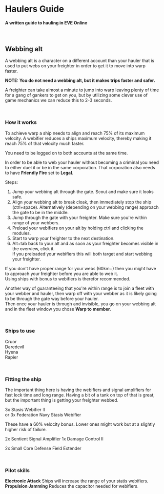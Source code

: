 # Haulers Guide #
#### A written guide to hauling in EVE Online
<br>  

## Webbing alt
A webbing alt is a character on a different account than your hauler that is used to put webs on your freighter in order to get it to move into warp faster.

**NOTE: You do not need a webbing alt, but it makes trips faster and safer.**

A freighter can take almost a minute to jump into warp leaving plenty of time for a gang of gankers to get on you, but by utilizing some clever use of game mechanics we can reduce this to 2-3 seconds.

<br>

### How it works
To achieve warp a ship needs to align and reach 75% of its maximum velocity.
A webifier reduces a ships maximum velocity, thereby making it reach 75% of that velocity much faster.

You need to be logged on to both accounts at the same time.  

In order to be able to web your hauler without becoming a criminal you need to either duel it or be in the same corporation. That corporation also needs to have **Friendly Fire** set to **Legal**.

Steps:
1. Jump your webbing alt through the gate. Scout and make sure it looks safe.
2. Align your webbing alt to break cloak, then immediately stop the ship (ctrl+space).
   Alternatively (depending on your webbing range) approach the gate to be in the middle.
3. Jump through the gate with your freighter. Make sure you're within range of your webbers.
4. Preload your webifiers on your alt by holding ctrl and clicking the modules.
5. Start to warp your freighter to the next destination.
6. Alt+tab back to your alt and as soon as your freighter becomes visible in the overview, click it.  
If you preloaded your webifiers this will both target and start webbing your freighter.

If you don't have proper range for your webs (60km+) then you might have to approach your freighter before you are able to web it.  
Using ships with bonus to webifiers is therefor recommended.

Another way of guaranteeing that you're within range is to join a fleet with your webber and hauler, then warp off with your webber as it is likely going to be through the gate way before your hauler.  
Then once your hauler is through and invisible, you go on your webbing alt and in the fleet window you chose **Warp to member**.

<br>

### Ships to use

Cruor  
Daredevil  
Hyena  
Rapier  


<br>

### Fitting the ship

The important thing here is having the webifiers and signal amplifiers for fast lock time and long range.
Having a bit of a tank on top of that is great, but the important thing is getting your freighter webbed.

3x Stasis Webifier II  
or
3x Federation Navy Stasis Webifier

These have a 60% velocity bonus. Lower ones might work but at a slightly higher risk of failure.

2x Sentient Signal Amplifier
1x Damage Control II

2x Small Core Defense Field Extender

<br>

### Pilot skills

**Electronic Attack** Ships will increase the range of your statis webifiers.  
**Propulsion Jamming** Reduces the capacitor needed for webifiers.